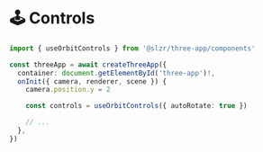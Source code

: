 # 🕹️ Controls

<ClientOnly>
</ClientOnly>

```ts
import { useOrbitControls } from '@slzr/three-app/components'

const threeApp = await createThreeApp({
  container: document.getElementById('three-app')!,
  onInit({ camera, renderer, scene }) {
    camera.position.y = 2

    const controls = useOrbitControls({ autoRotate: true })

    // ...
  },
})
```

<script setup lang="ts">
import { data } from '../../examples/examples.data'

const scripts = data['03-controls']
</script>
